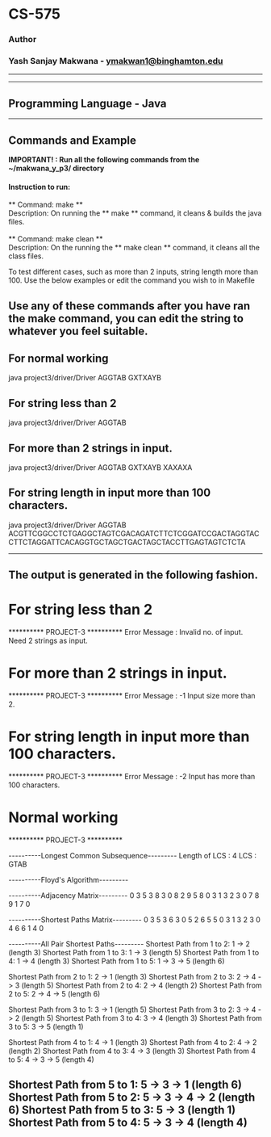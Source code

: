 # CS-575
### Author
### Yash Sanjay Makwana - ymakwan1@binghamton.edu
-----------------------------------------------------------------------
-----------------------------------------------------------------------
## Programming Language - Java
-----------------------------------------------------------------------
## Commands and Example 

 **IMPORTANT! : Run all the following commands from the ~/makwana_y_p3/ directory**

#### Instruction to run:
** Command: make **  
 Description: On running the ** make ** command, it cleans & builds the java files. 
 <br>
 <br>
** Command: make clean ** <br>
 Description: On the running the ** make clean ** command, it cleans all the class files.

 To test different cases, such as more than 2 inputs, string length more than 100. 
 Use the below examples or edit the command you wish to in Makefile
 
 ## Use any of these commands after you have ran the make command, you can edit the string to whatever you feel suitable.

 ## For normal working 
 java project3/driver/Driver AGGTAB GXTXAYB
 
 ## For string less than 2
 java project3/driver/Driver AGGTAB

 ## For more than 2 strings in input.
 java project3/driver/Driver AGGTAB GXTXAYB XAXAXA

 ## For string length in input more than 100 characters.
 java project3/driver/Driver AGGTAB ACGTTCGGCCTCTGAGGCTAGTCGACAGATCTTCTCGGATCCGACTAGGTACCTTCTAGGATTCACAGGTGCTAGCTGACTAGCTACCTTGAGTAGTCTCTA
 
 -----------------------------------------------------------------------
  ## The output is generated in the following fashion.

  # For string less than 2
  ********** PROJECT-3 **********
  Error Message : Invalid no. of input. Need 2 strings as input.

  # For more than 2 strings in input.
  ********** PROJECT-3 **********
  Error Message : -1 
  Input size more than 2.

  # For string length in input more than 100 characters.
  ********** PROJECT-3 **********
  Error Message : -2 
  Input has more than 100 characters.

  # Normal working
  ********** PROJECT-3 **********

  ----------Longest Common Subsequence---------
  Length of LCS : 4
  LCS : GTAB

  ----------Floyd's Algorithm---------

  ----------Adjacency Matrix---------
  0       3       5       3       8
  3       0       8       2       9
  5       8       0       3       1
  3       2       3       0       7
  8       9       1       7       0

  ----------Shortest Paths Matrix---------
  0       3       5       3       6
  3       0       5       2       6
  5       5       0       3       1
  3       2       3       0       4
  6       6       1       4       0

----------All Pair Shortest Paths---------
Shortest Path from 1 to 2: 1 -> 2 (length 3)
Shortest Path from 1 to 3: 1 -> 3 (length 5)
Shortest Path from 1 to 4: 1 -> 4 (length 3)
Shortest Path from 1 to 5: 1 -> 3 -> 5 (length 6)

Shortest Path from 2 to 1: 2 -> 1 (length 3)
Shortest Path from 2 to 3: 2 -> 4 -> 3 (length 5)
Shortest Path from 2 to 4: 2 -> 4 (length 2)
Shortest Path from 2 to 5: 2 -> 4 -> 5 (length 6)

Shortest Path from 3 to 1: 3 -> 1 (length 5)
Shortest Path from 3 to 2: 3 -> 4 -> 2 (length 5)
Shortest Path from 3 to 4: 3 -> 4 (length 3)
Shortest Path from 3 to 5: 3 -> 5 (length 1)

Shortest Path from 4 to 1: 4 -> 1 (length 3)
Shortest Path from 4 to 2: 4 -> 2 (length 2)
Shortest Path from 4 to 3: 4 -> 3 (length 3)
Shortest Path from 4 to 5: 4 -> 3 -> 5 (length 4)

Shortest Path from 5 to 1: 5 -> 3 -> 1 (length 6)
Shortest Path from 5 to 2: 5 -> 3 -> 4 -> 2 (length 6)
Shortest Path from 5 to 3: 5 -> 3 (length 1)
Shortest Path from 5 to 4: 5 -> 3 -> 4 (length 4)
 -----------------------------------------------------------------------